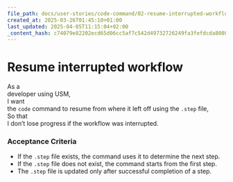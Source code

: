 ```yaml
---
file_path: docs/user-stories/code-command/02-resume-interrupted-workflow.md
created_at: 2025-03-26T01:45:10+01:00
last_updated: 2025-04-05T11:15:04+02:00
_content_hash: c74079e82202ecd65d06cc5af7c542d49732726249fa3fefdcda8008885ae5a8
---
```


# Resume interrupted workflow  
As a  
developer using USM,  
I want  
the `code` command to resume from where it left off using the `.step` file,  
So that  
I don’t lose progress if the workflow was interrupted.

### Acceptance Criteria
- If the `.step` file exists, the command uses it to determine the next step.
- If the `.step` file does not exist, the command starts from the first step.
- The `.step` file is updated only after successful completion of a step.

